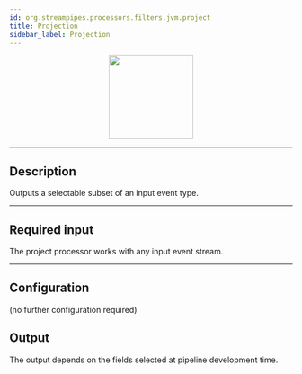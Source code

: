 ```yaml
---
id: org.streampipes.processors.filters.jvm.project
title: Projection
sidebar_label: Projection
---
```




<p align="center"> 
    <img src="/docs/img/pipeline-elements/org.streampipes.processors.filters.jvm.project/icon.png" width="150px;" class="pe-image-documentation"/>
</p>

***

## Description
Outputs a selectable subset of an input event type.

***

## Required input
The project processor works with any input event stream.

***

## Configuration

(no further configuration required)

## Output
The output depends on the fields selected at pipeline development time.